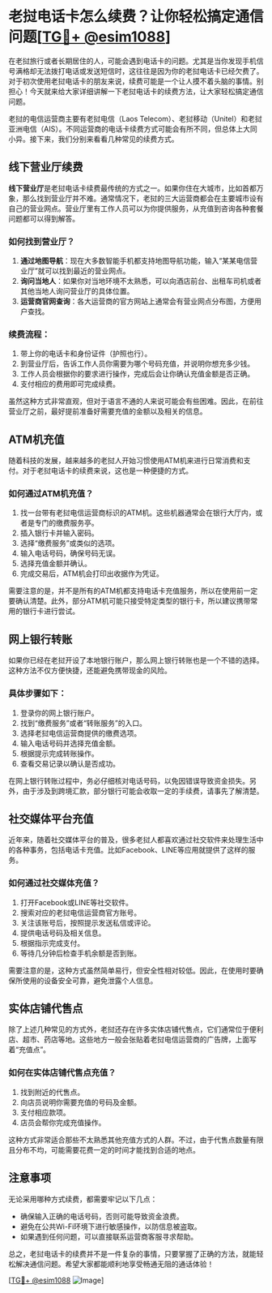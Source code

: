 # 老挝电话卡怎么续费？让你轻松搞定通信问题[[TG💪+ @esim1088](https://t.me/s/esim1088)]

在老挝旅行或者长期居住的人，可能会遇到电话卡的问题。尤其是当你发现手机信号满格却无法拨打电话或发送短信时，这往往是因为你的老挝电话卡已经欠费了。对于初次使用老挝电话卡的朋友来说，续费可能是一个让人摸不着头脑的事情。别担心！今天就来给大家详细讲解一下老挝电话卡的续费方法，让大家轻松搞定通信问题。

老挝的电信运营商主要有老挝电信（Laos Telecom）、老挝移动（Unitel）和老挝亚洲电信（AIS）。不同运营商的电话卡续费方式可能会有所不同，但总体上大同小异。接下来，我们分别来看看几种常见的续费方式。

## 线下营业厅续费

**线下营业厅**是老挝电话卡续费最传统的方式之一。如果你住在大城市，比如首都万象，那么找到营业厅并不难。通常情况下，老挝的三大运营商都会在主要城市设有自己的营业网点。营业厅里有工作人员可以为你提供服务，从充值到咨询各种套餐问题都可以得到解答。

### 如何找到营业厅？
1. **通过地图导航**：现在大多数智能手机都支持地图导航功能，输入“某某电信营业厅”就可以找到最近的营业网点。
2. **询问当地人**：如果你对当地环境不太熟悉，可以向酒店前台、出租车司机或者其他当地人询问营业厅的具体位置。
3. **运营商官网查询**：各大运营商的官方网站上通常会有营业网点分布图，方便用户查找。

### 续费流程：
1. 带上你的电话卡和身份证件（护照也行）。
2. 到营业厅后，告诉工作人员你需要为哪个号码充值，并说明你想充多少钱。
3. 工作人员会根据你的要求进行操作，完成后会让你确认充值金额是否正确。
4. 支付相应的费用即可完成续费。

虽然这种方式非常直观，但对于语言不通的人来说可能会有些困难。因此，在前往营业厅之前，最好提前准备好需要充值的金额以及相关的信息。

## ATM机充值

随着科技的发展，越来越多的老挝人开始习惯使用ATM机来进行日常消费和支付。对于老挝电话卡的续费来说，这也是一种便捷的方式。

### 如何通过ATM机充值？
1. 找一台带有老挝电信运营商标识的ATM机。这些机器通常会在银行大厅内，或者是专门的缴费服务亭。
2. 插入银行卡并输入密码。
3. 选择“缴费服务”或类似的选项。
4. 输入电话号码，确保号码无误。
5. 选择充值金额并确认。
6. 完成交易后，ATM机会打印出收据作为凭证。

需要注意的是，并不是所有的ATM机都支持电话卡充值服务，所以在使用前一定要确认清楚。此外，部分ATM机可能只接受特定类型的银行卡，所以建议携带常用的银行卡进行尝试。

## 网上银行转账

如果你已经在老挝开设了本地银行账户，那么网上银行转账也是一个不错的选择。这种方法不仅方便快捷，还能避免携带现金的风险。

### 具体步骤如下：
1. 登录你的网上银行账户。
2. 找到“缴费服务”或者“转账服务”的入口。
3. 选择老挝电信运营商提供的缴费选项。
4. 输入电话号码并选择充值金额。
5. 根据提示完成转账操作。
6. 查看交易记录以确认是否成功。

在网上银行转账过程中，务必仔细核对电话号码，以免因错误导致资金损失。另外，由于涉及到跨境汇款，部分银行可能会收取一定的手续费，请事先了解清楚。

## 社交媒体平台充值

近年来，随着社交媒体平台的普及，很多老挝人都喜欢通过社交软件来处理生活中的各种事务，包括电话卡充值。比如Facebook、LINE等应用就提供了这样的服务。

### 如何通过社交媒体充值？
1. 打开Facebook或LINE等社交软件。
2. 搜索对应的老挝电信运营商官方账号。
3. 关注该账号后，按照提示发送私信或评论。
4. 提供电话号码及相关信息。
5. 根据指示完成支付。
6. 等待几分钟后检查手机余额是否到账。

需要注意的是，这种方式虽然简单易行，但安全性相对较低。因此，在使用时要确保所使用的设备安全可靠，避免泄露个人信息。

## 实体店铺代售点

除了上述几种常见的方式外，老挝还存在许多实体店铺代售点，它们通常位于便利店、超市、药店等地。这些地方一般会张贴着老挝电信运营商的广告牌，上面写着“充值点”。

### 如何在实体店铺代售点充值？
1. 找到附近的代售点。
2. 向店员说明你需要充值的号码及金额。
3. 支付相应款项。
4. 店员会帮你完成充值操作。

这种方式非常适合那些不太熟悉其他充值方式的人群。不过，由于代售点数量有限且分布不均，可能需要花费一定的时间才能找到合适的地点。

## 注意事项

无论采用哪种方式续费，都需要牢记以下几点：
- 确保输入正确的电话号码，否则可能导致资金浪费。
- 避免在公共Wi-Fi环境下进行敏感操作，以防信息被盗取。
- 如果遇到任何问题，可以直接联系运营商客服寻求帮助。

总之，老挝电话卡的续费并不是一件复杂的事情，只要掌握了正确的方法，就能轻松解决通信问题。希望大家都能顺利地享受畅通无阻的通话体验！

[[TG💪+ @esim1088](https://t.me/s/esim1088) ![Image](https://i.postimg.cc/4NQfJmqS/Snipaste-2025-05-13-00-14-12.png)]